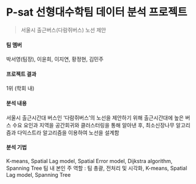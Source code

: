# P-sat 선형대수학팀 데이터 분석 프로젝트

> 서울시 출근버스(다람쥐버스) 노선 제안

#### 팀 멤버
박서영(팀장), 이윤희, 이지연, 황정현, 김민주
#### 프로젝트 결과
1위 (학회 내)
#### 분석 내용
서울시 출근시간대 버스인 ‘다람쥐버스’의 노선을 제안하기 위해  출근시간대에 높은 버스 수요 요인과 지역을 공간회귀와 클러스터링을 통해 알아낸 후, 최소신장나무 알고리즘과 다익스트라 알고리즘을 이용하여
노선을 설계함

#### 분석 기법
K-means, Spatial Lag model, Spatial Error model, Dijkstra algorithm, Spanning Tree
팀 내 본인 주 역할 : 팀 총괄, 전처리 및 시각화, K-means, Spatial Lag model, Spanning Tree
